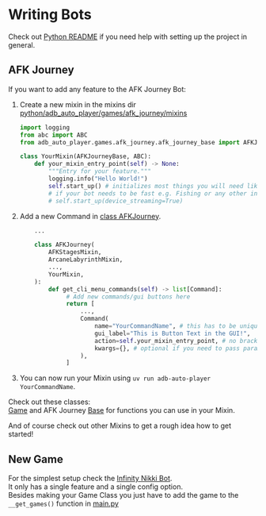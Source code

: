 # Writing Bots

Check out [Python README](https://github.com/yulesxoxo/AdbAutoPlayer/blob/main/docs/src/development/python-README.md) if you need help with setting up the project in general.

## AFK Journey
If you want to add any feature to the AFK Journey Bot:
1. Create a new mixin in the mixins dir [python/adb_auto_player/games/afk_journey/mixins](https://github.com/yulesxoxo/AdbAutoPlayer/tree/main/python/adb_auto_player/games/afk_journey/mixins)
    ```python
    import logging
    from abc import ABC
    from adb_auto_player.games.afk_journey.afk_journey_base import AFKJourneyBase
    
    class YourMixin(AFKJourneyBase, ABC):
        def your_mixin_entry_point(self) -> None:
            """Entry for your feature."""
            logging.info("Hello World!")
            self.start_up() # initializes most things you will need like device and config
            # if your bot needs to be fast e.g. Fishing or any other interactive mode you need to enable device streaming
            # self.start_up(device_streaming=True)
    ```

2. Add a new Command in [class AFKJourney](https://github.com/yulesxoxo/AdbAutoPlayer/tree/main/python/adb_auto_player/games/afk_journey/main.py).
    ```python
        ...

        class AFKJourney(
            AFKStagesMixin,
            ArcaneLabyrinthMixin,
            ...,
            YourMixin,
        ):
            def get_cli_menu_commands(self) -> list[Command]:
                 # Add new commands/gui buttons here
                 return [
                     ...,
                     Command(
                         name="YourCommandName", # this has to be unique,
                         gui_label="This is Button Text in the GUI!",
                         action=self.your_mixin_entry_point, # no brackets!
                         kwargs={}, # optional if you need to pass parameters to your entrypoint
                     ),
                 ]
    ```
3. You can now run your Mixin using `uv run adb-auto-player YourCommandName`.

Check out these classes:  
[Game](https://github.com/yulesxoxo/AdbAutoPlayer/tree/main/python/adb_auto_player/game.py) and AFK Journey [Base](https://github.com/yulesxoxo/AdbAutoPlayer/tree/main/python/adb_auto_player/games/afk_journey/base.py) for functions you can use in your Mixin.

And of course check out other Mixins to get a rough idea how to get started!


## New Game
For the simplest setup check the [Infinity Nikki Bot](https://github.com/yulesxoxo/AdbAutoPlayer/tree/main/python/adb_auto_player/games/infinity_nikki).  
It only has a single feature and a single config option.  
Besides making your Game Class you just have to add the game to the `__get_games()` function in [main.py](https://github.com/yulesxoxo/AdbAutoPlayer/blob/main/python/adb_auto_player/main.py)
